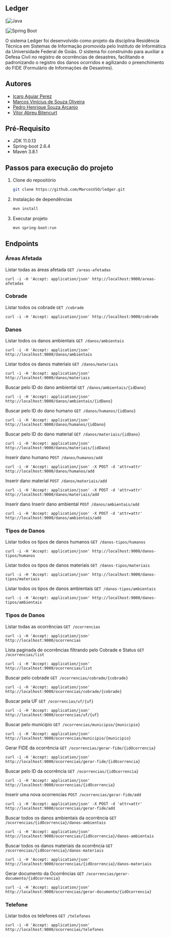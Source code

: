 ## Ledger

[![Java](https://img.shields.io/badge/Java-ED8B00?style=for-the-badge&logo=java&logoColor=white)

[![Spring Boot](https://img.shields.io/badge/Spring_Boot-F2F4F9?style=for-the-badge&logo=spring-boot)

O sistema Ledger foi desenvolvido como projeto da disciplina Residência Técnica em Sistemas de Informação promovida pelo Instituto de Informática da Universidade Federal de Goiás.
O sistema foi construindo para auxiliar a Defesa Civil no registro de ocorrências de desastres, facilitando e padronizando o registro dos danos ocorridos e agilizando o preenchimento do FIDE (Formulário de Informações de Desastres).

## Autores

- [Icaro Aguiar Perez](https://www.github.com/icaro1508)
- [Marcos Vinícius de Souza Oliveira](https://www.github.com/MarcosVSO)
- [Pedro Henrique Souza Arcanjo](https://www.github.com/pedrohsa1)
- [Vitor Abreu Bitencurt]()

## Pré-Requisito

* JDK 11.0.13
* Spring-boot 2.6.4
* Maven 3.8.1

## Passos para execução do projeto

1. Clone do repositório
   ```sh
   git clone https://github.com/MarcosVSO/ledger.git
   ```
2. Instalação de dependências
   ```sh
   mvn install
   ```
2. Executar projeto
   ```sh
   mvn spring-boot:run
   ```
   
## Endpoints

### Áreas Afetada

Listar todas as áreas afetada
`GET /areas-afetadas`

    curl -i -H 'Accept: application/json' http://localhost:9000/areas-afetadas
    
### Cobrade

Listar todos os cobrade
`GET /cobrade`

    curl -i -H 'Accept: application/json' http://localhost:9000/cobrade
    
### Danos

Listar todos os danos ambientais
`GET /danos/ambientais`

    curl -i -H 'Accept: application/json' http://localhost:9000/danos/ambientais
    
Listar todos os danos materiais
`GET /danos/materiais`

    curl -i -H 'Accept: application/json' http://localhost:9000/danos/materiais
    
Buscar pelo ID do dano ambiental
`GET /danos/ambientais/{idDano}`

    curl -i -H 'Accept: application/json' http://localhost:9000/danos/ambientais/{idDano}
    
Buscar pelo ID do dano humano
`GET /danos/humanos/{idDano}`

    curl -i -H 'Accept: application/json' http://localhost:9000/danos/humanos/{idDano}
    
Buscar pelo ID do dano material
`GET /danos/materiais/{idDano}`

    curl -i -H 'Accept: application/json' http://localhost:9000/danos/materiais/{idDano}
    
Inserir dano humano
`POST /danos/humanos/add`

    curl -i -H 'Accept: application/json' -X POST -d 'attr=attr' http://localhost:9000/danos/humanos/add
    
Inserir dano material
`POST /danos/materiais/add`

    curl -i -H 'Accept: application/json' -X POST -d 'attr=attr' http://localhost:9000/danos/materiais/add
    
Inserir dano Inserir dano ambiental
`POST /danos/ambientais/add`

    curl -i -H 'Accept: application/json' -X POST -d 'attr=attr' http://localhost:9000/danos/ambientais/add
    
    
### Tipos de Danos

Listar todos os tipos de danos humanos
`GET /danos-tipos/humanos`

    curl -i -H 'Accept: application/json' http://localhost:9000/danos-tipos/humanos
    
Listar todos os tipos de danos materiais
`GET /danos-tipos/materiais`

    curl -i -H 'Accept: application/json' http://localhost:9000/danos-tipos/materiais
    
Listar todos os tipos de danos ambientais
`GET /danos-tipos/ambientais`

    curl -i -H 'Accept: application/json' http://localhost:9000/danos-tipos/ambientais
    
### Tipos de Danos

Listar todas as ocorrências
`GET /ocorrencias`

    curl -i -H 'Accept: application/json' http://localhost:9000/ocorrencias
    
Lista paginada de ocorrências filtrando pelo Cobrade e Status
`GET /ocorrencias/list`

    curl -i -H 'Accept: application/json' http://localhost:9000/ocorrencias/list
    
Buscar pelo cobrade
`GET /ocorrencias/cobrade/{cobrade}`

    curl -i -H 'Accept: application/json' http://localhost:9000/ocorrencias/cobrade/{cobrade}
    
Buscar pela UF
`GET /ocorrencias/uf/{uf}`

    curl -i -H 'Accept: application/json' http://localhost:9000/ocorrencias/uf/{uf}
    
Buscar pelo municipio 
`GET /ocorrencias/municipio/{municipio}`

    curl -i -H 'Accept: application/json' http://localhost:9000/ocorrencias/municipio/{municipio}
    
Gerar FIDE da ocorrência
`GET /ocorrencias/gerar-fide/{idOcorrencia}`

    curl -i -H 'Accept: application/json' http://localhost:9000/ocorrencias/gerar-fide/{idOcorrencia}
    
Buscar pelo ID da ocorrência
`GET /ocorrencias/{idOcorrencia}`

    curl -i -H 'Accept: application/json' http://localhost:9000/ocorrencias/{idOcorrencia}
    
Inserir uma nova ocorrencias
`POST /ocorrencias/gerar-fide/add`

    curl -i -H 'Accept: application/json' -X POST -d 'attr=attr' http://localhost:9000/ocorrencias/gerar-fide/add
    
Buscar todos os danos ambientais da ocorrência
`GET /ocorrencias/{idOcorrencia}/danos-ambientais`

    curl -i -H 'Accept: application/json' http://localhost:9000/ocorrencias/{idOcorrencia}/danos-ambientais
    
Buscar todos os danos materiais da ocorrência
`GET /ocorrencias/{idOcorrencia}/danos-materiais`

    curl -i -H 'Accept: application/json' http://localhost:9000/ocorrencias/{idOcorrencia}/danos-materiais
    
Gerar documento da Ocorrências
`GET /ocorrencias/gerar-documento/{idOcorrencia}`

    curl -i -H 'Accept: application/json' http://localhost:9000/ocorrencias/gerar-documento/{idOcorrencia}
    
### Telefone

Listar todos os telefones
`GET /telefones`

    curl -i -H 'Accept: application/json' http://localhost:9000/ocorrencias/telefones
